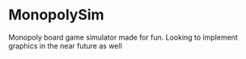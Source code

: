 # MonopolySim
Monopoly board game simulator made for fun. Looking to implement graphics in the near future as well
